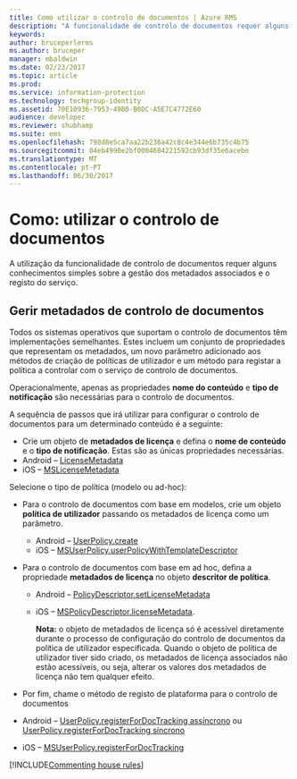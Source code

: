 ```yaml
---
title: Como utilizar o controlo de documentos | Azure RMS
description: "A funcionalidade de controlo de documentos requer alguns conhecimentos simples sobre a gestão dos metadados associados e o registo do serviço."
keywords: 
author: bruceperlerms
ms.author: bruceper
manager: mbaldwin
ms.date: 02/23/2017
ms.topic: article
ms.prod: 
ms.service: information-protection
ms.technology: techgroup-identity
ms.assetid: 70E10936-7953-49B0-B0DC-A5E7C4772E60
audience: developer
ms.reviewer: shubhamp
ms.suite: ems
ms.openlocfilehash: 798d8e5ca7aa22b236a42c8c4e344e6b735c4b75
ms.sourcegitcommit: 04eb4990e2bf0004684221592cb93df35e6acebe
ms.translationtype: MT
ms.contentlocale: pt-PT
ms.lasthandoff: 06/30/2017
---
```

# <a name="how-to-use-document-tracking"></a>Como: utilizar o controlo de documentos

A utilização da funcionalidade de controlo de documentos requer alguns conhecimentos simples sobre a gestão dos metadados associados e o registo do serviço.

## <a name="managing-document-tracking-metadata"></a>Gerir metadados de controlo de documentos

Todos os sistemas operativos que suportam o controlo de documentos têm implementações semelhantes. Estes incluem um conjunto de propriedades que representam os metadados, um novo parâmetro adicionado aos métodos de criação de políticas de utilizador e um método para registar a política a controlar com o serviço de controlo de documentos.

Operacionalmente, apenas as propriedades **nome do conteúdo** e **tipo de notificação** são necessárias para o controlo de documentos.

A sequência de passos que irá utilizar para configurar o controlo de documentos para um determinado conteúdo é a seguinte:

-   Crie um objeto de **metadados de licença** e defina o **nome de conteúdo** e o **tipo de notificação**. Estas são as únicas propriedades necessárias.
   - Android – [LicenseMetadata](https://msdn.microsoft.com/library/mt573675.aspx)
   -  iOS – [MSLicenseMetadata](https://msdn.microsoft.com/library/mt573683.aspx)

Selecione o tipo de política (modelo ou ad-hoc):
- Para o controlo de documentos com base em modelos, crie um objeto **política de utilizador** passando os metadados de licença como um parâmetro.
  - Android – [UserPolicy.create](https://msdn.microsoft.com/library/dn790887.aspx)
  - iOS – [MSUserPolicy.userPolicyWithTemplateDescriptor](https://msdn.microsoft.com/library/dn790808.aspx)

- Para o controlo de documentos com base em ad hoc, defina a propriedade **metadados de licença** no objeto **descritor de política**.
  - Android – [PolicyDescriptor.setLicenseMetadata](https://msdn.microsoft.com/library/mt573698.aspx)
  - iOS – [MSPolicyDescriptor.licenseMetadata](https://msdn.microsoft.com/library/mt573693.aspx).

    **Nota:** o objeto de metadados de licença só é acessível diretamente durante o processo de configuração do controlo de documentos da política de utilizador especificada. Quando o objeto de política de utilizador tiver sido criado, os metadados de licença associados não estão acessíveis, ou seja, alterar os valores dos metadados de licença não tem qualquer efeito.

     

-   Por fim, chame o método de registo de plataforma para o controlo de documentos
  - Android – [UserPolicy.registerForDocTracking assíncrono](https://msdn.microsoft.com/library/mt573699.aspx) ou [UserPolicy.registerForDocTracking síncrono](https://msdn.microsoft.com/library/mt631387.aspx)
  - iOS – [MSUserPolicy.registerForDocTracking](https://msdn.microsoft.com/library/mt573694.aspx)

[!INCLUDE[Commenting house rules](../includes/houserules.md)]